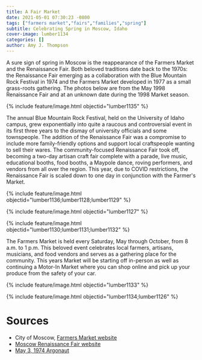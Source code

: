 ```yaml
---
title: A Fair Market
date: 2021-05-01 07:30:23 -0800
tags: ["farmers market","fairs","families","spring"]
subtitle: Celebrating Spring in Moscow, Idaho
cover-image: lumber1134
categories: []
author: Amy J. Thompson
---
```


A sure sign of spring in Moscow is the reappearance of the Farmers Market and the Renaissance Fair. Both beloved traditions date back to the 1970s: the Renaissance Fair emerging as a collaboration with the Blue Mountain Rock Festival in 1974 and the Farmers Market developed in 1977 as a small grass-roots gathering. The photos below are from the May 1998 Renaissance Fair and at an unknown date during the 1998 Market season.

{% include feature/image.html objectid="lumber1135" %}

The annual Blue Mountain Rock Festival, held on the University of Idaho campus, grew exponentially into quite a raucous and controversial event in its first three years to the dismay of university officials and some townspeople. The addition of the Renaissance Fair was a compromise to include more family-friendly options and support local craftspeople wanting to sell their wares. The community-focused Renaissance Fair took off, becoming a two-day artisan craft fair complete with a parade, live music, educational booths, food booths, a Maypole dance, roving performers, and vendors from all over the region. This year, due to COVID restrictions, the Renaissance Fair is scaled down to one day in conjunction with the Farmer's Market. 

{% include feature/image.html objectid="lumber1136;lumber1128;lumber1129" %}

{% include feature/image.html objectid="lumber1127" %}

{% include feature/image.html objectid="lumber1130;lumber1131;lumber1132" %}

The Farmers Market is held every Saturday, May through October, from 8 a.m. to 1 p.m. This beloved event celebrates local farmers, artisans, musicians, and food vendors and serves as a gathering place for the community. This years Market will be starting off in-person as well as continuing a Motor-In Market where you can shop online and pick up your produce from the safety of your car. 

{% include feature/image.html objectid="lumber1133" %}

{% include feature/image.html objectid="lumber1134;lumber1126" %}

# Sources

- City of Moscow, [Farmers Market website](https://www.ci.moscow.id.us/197/Farmers-Market)
- [Moscow Renaissance Fair website](http://www.moscowrenfair.org/)
- [May 3, 1974 Argonaut](https://digital.lib.uidaho.edu/utils/getfile/collection/argonaut/id/3744/filename/ARG-1974-05-03.pdf)

